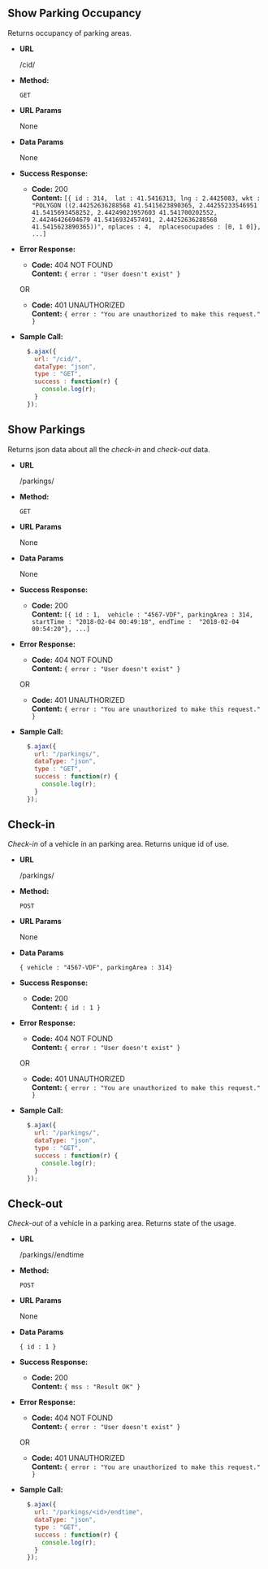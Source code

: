 **Show Parking Occupancy**
----
  Returns occupancy of parking areas.

* **URL**

  /cid/

* **Method:**

  `GET`
  
*  **URL Params**

   None

* **Data Params**

  None

* **Success Response:**

  * **Code:** 200 <br />
    **Content:** `[{ id : 314, 
                    lat : 41.5416313,
    lng : 2.4425083,
    wkt : "POLYGON ((2.44252636288568 41.5415623890365, 2.44255233546951 41.5415693458252, 2.44249023957603 41.541700202552, 2.44246426694679 41.5416932457491, 2.44252636288568 41.5415623890365))",
    nplaces : 4, 
    nplacesocupades : [0, 1 0]},
                    ...]`
 
* **Error Response:**

  * **Code:** 404 NOT FOUND <br />
    **Content:** `{ error : "User doesn't exist" }`

  OR

  * **Code:** 401 UNAUTHORIZED <br />
    **Content:** `{ error : "You are unauthorized to make this request." }`

* **Sample Call:**

  ```javascript
    $.ajax({
      url: "/cid/",
      dataType: "json",
      type : "GET",
      success : function(r) {
        console.log(r);
      }
    });
  ```
  
**Show Parkings**
----
  Returns json data about all the *check-in* and *check-out* data.

* **URL**

  /parkings/

* **Method:**

  `GET`
  
*  **URL Params**

   None

* **Data Params**

  None

* **Success Response:**

  * **Code:** 200 <br />
    **Content:** `[{ id : 1, 
                    vehicle : "4567-VDF",
                    parkingArea : 314,
                    startTime : "2018-02-04 00:49:18",
                    endTime :  "2018-02-04 00:54:20"},
                    ...]`
 
* **Error Response:**

  * **Code:** 404 NOT FOUND <br />
    **Content:** `{ error : "User doesn't exist" }`

  OR

  * **Code:** 401 UNAUTHORIZED <br />
    **Content:** `{ error : "You are unauthorized to make this request." }`

* **Sample Call:**

  ```javascript
    $.ajax({
      url: "/parkings/",
      dataType: "json",
      type : "GET",
      success : function(r) {
        console.log(r);
      }
    });
  ```
  
**Check-in**
----
  *Check-in* of a vehicle in an parking area. Returns unique id of use.

* **URL**

  /parkings/

* **Method:**

  `POST`
  
*  **URL Params**

   None

* **Data Params**

  `{ vehicle : "4567-VDF",
      parkingArea : 314}`

* **Success Response:**

  * **Code:** 200 <br />
    **Content:** `{ id : 1 }`
 
* **Error Response:**

  * **Code:** 404 NOT FOUND <br />
    **Content:** `{ error : "User doesn't exist" }`

  OR

  * **Code:** 401 UNAUTHORIZED <br />
    **Content:** `{ error : "You are unauthorized to make this request." }`

* **Sample Call:**

  ```javascript
    $.ajax({
      url: "/parkings/",
      dataType: "json",
      type : "GET",
      success : function(r) {
        console.log(r);
      }
    });
  ```
  
**Check-out**
----
  *Check-out* of a vehicle in a parking area. Returns state of the usage.

* **URL**

  /parkings/<id>/endtime

* **Method:**

  `POST`
  
*  **URL Params**

   None

* **Data Params**

  `{ id : 1 }`

* **Success Response:**

  * **Code:** 200 <br />
    **Content:** `{ mss : "Result OK" }`
 
* **Error Response:**

  * **Code:** 404 NOT FOUND <br />
    **Content:** `{ error : "User doesn't exist" }`

  OR

  * **Code:** 401 UNAUTHORIZED <br />
    **Content:** `{ error : "You are unauthorized to make this request." }`

* **Sample Call:**

  ```javascript
    $.ajax({
      url: "/parkings/<id>/endtime",
      dataType: "json",
      type : "GET",
      success : function(r) {
        console.log(r);
      }
    });
  ```
